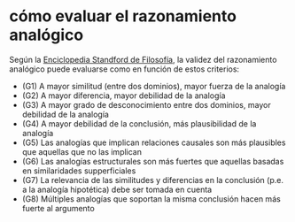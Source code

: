 # cómo evaluar el razonamiento analógico

Según la [Enciclopedia Standford de Filosofía](https://plato.stanford.edu/entries/reasoning-analogy/#CriForEvaAnaArg), la validez del razonamiento analógico puede evaluarse como en función de estos criterios:

* (G1) A mayor similitud (entre dos dominios), mayor fuerza de la analogía
* (G2) A mayor diferencia, mayor debilidad de la analogía
* (G3) A mayor grado de desconocimiento entre dos dominios, mayor debilidad de la analogía
* (G4) A mayor debilidad de la conclusión, más plausibilidad de la analogía
* (G5) Las analogías que implican relaciones causales son más plausibles que aquellas que no las implican
* (G6) Las analogías estructurales son más fuertes que aquellas basadas en similaridades supperficiales
* (G7) La relevancia de las similitudes y diferencias en la conclusión (p.e. a la analogía hipotética) debe ser tomada en cuenta
* (G8) Múltiples analogías que soportan la misma conclusión hacen más fuerte al argumento
